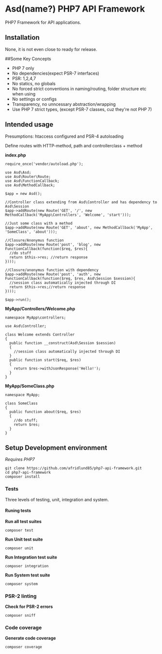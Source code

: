 # Asd(name?) PHP7 API Framework

PHP7 Framework for API applications.

## Installation

None, it is not even close to ready for release.

##Some Key Concepts

* PHP 7 only
* No dependencies(expect PSR-7 interfaces)
* PSR: 1,2,4,7
* No statics, no globals
* No forced strict conventions in naming/routing, folder structure etc when using
* No settings or configs
* Transparency, no unncessary abstraction/wrapping
* Use PHP 7 strict types, (except PSR-7 classes, cuz they're not PHP 7)

## Intended usage

Presumptions: htaccess configured and PSR-4 autoloading

Define routes with HTTP-method, path and controllerclass + method

**index.php**
```
require_once('vendor/autoload.php');

use Asd\Asd;
use Asd\Router\Route;
use Asd\FunctionCallback;
use Asd\MethodCallback;

$app = new Asd();

//Controller class extending from Asd\Controller and has dependency to Asd\Session
$app->addRoute(new Route('GET', '/', new MethodCallback('MyApp\Controllers', 'Welcome', 'start')));

//Just some class with a method
$app->addRoute(new Route('GET', 'about', new MethodCallback('MyApp', 'SomeClass', 'about')));

//Closure/Anonymus function
$app->addRoute(new Route('post', 'blog', new FunctionCallback(function($req, $res){
  //do stuff
  return $this->res; //return response
})));

//Closure/anonymus function with dependency
$app->addRoute(new Route('post', 'auth', new FunctionCallback(function($req, $res, Asd\Session $session){
  //session class automatically injected through DI
  return $this->res;//return response
})));

$app->run();
```

**MyApp/Controllers/Welcome.php**
```
namespace MyApp\controllers;

use Asd\Controller;

class Welcome extends Controller
{
  public function __construct(Asd\Session $session)
  {
    //session class automatically injected through DI
  }
  public function start($req, $res)
  {
    return $res->withJsonResponse('Hello!');
  }
}
```

**MyApp/SomeClass.php**
```
namespace MyApp;

class SomeClass
{
  public function about($req, $res)
  {
    //do stuff;
    return $res;
  }
}
```

## Setup Development environment

*Requires PHP7*

```
git clone https://github.com/afridlund85/php7-api-framework.git
cd php7-api-framework
composer install
```

### Tests

Three levels of testing, unit, integration and system.

#### Runing tests

**Run all test suites**
```
composer test
```

**Run Unit test suite**
```
composer unit
```

**Run Integration test suite**
```
composer integration
```

**Run System test suite**
```
composer system
```

### PSR-2 linting

**Check for PSR-2 errors**

```
composer sniff
```

### Code coverage

**Generate code coverage**

```
composer coverage
```